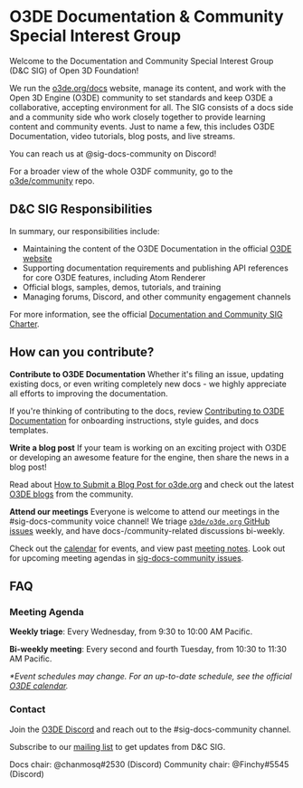 # O3DE Documentation & Community Special Interest Group

Welcome to the Documentation and Community Special Interest Group (D&C SIG) of Open 3D Foundation! 

We run the [o3de.org/docs](http://o3de.org/docs) website, manage its content, and work with the Open 3D Engine (O3DE) community to set standards and keep O3DE a collaborative, accepting environment for all. The SIG consists of a docs side and a community side who work closely together to provide learning content and community events. Just to name a few, this includes O3DE Documentation, video tutorials, blog posts, and live streams.

You can reach us at @sig-docs-community on Discord!

For a broader view of the whole O3DF community, go to the [o3de/community](https://github.com/o3de/community/) repo.

## D&C SIG Responsibilities
In summary, our responsibilities include:
- Maintaining the content of the O3DE Documentation in the official [O3DE website](https://www.o3de.org/)
- Supporting documentation requirements and publishing API references for core O3DE features, including Atom Renderer
- Official blogs, samples, demos, tutorials, and training
- Managing forums, Discord, and other community engagement channels

For more information, see the official [Documentation and Community SIG Charter](https://github.com/o3de/sig-docs-community/blob/main/governance/charter.md).

## How can you contribute? 

**Contribute to O3DE Documentation**
Whether it's filing an issue, updating existing docs, or even writing completely new docs - we highly appreciate all efforts to improving the documentation. 

If you're thinking of contributing to the docs, review [Contributing to O3DE Documentation](https://www.o3de.org/docs/contributing/to-docs/)  for onboarding instructions, style guides, and docs templates. 


**Write a blog post** 
If your team is working on an exciting project with O3DE or developing an awesome feature for the engine, then share the news in a blog post! 

Read about [How to Submit a Blog Post for o3de.org](https://www.o3de.org/docs/contributing/to-docs/blog-posts/) and check out the latest [O3DE blogs](https://www.o3de.org/community/) from the community. 

**Attend our meetings** 
Everyone is welcome to attend our meetings in the #sig-docs-community voice channel! We triage [`o3de/o3de.org` GitHub issues](https://github.com/o3de/o3de.org/issues) weekly, and have docs-/community-related discussions bi-weekly. 

Check out the [calendar](https://lists.o3de.org/calendar#) for events, and view past [meeting notes](meetings/README.md). Look out for upcoming meeting agendas in [sig-docs-community issues](https://github.com/o3de/sig-docs-community/issues).

## FAQ

### Meeting Agenda

**Weekly triage**: Every Wednesday, from 9:30 to 10:00 AM Pacific.

**Bi-weekly meeting**: Every second and fourth Tuesday, from 10:30 to 11:30 AM Pacific.

_\*Event schedules may change. For an up-to-date schedule, see the official [O3DE calendar](https://lists.o3de.org/calendar#)._

### Contact

Join the [O3DE Discord](https://discord.com/invite/o3de) and reach out to the #sig-docs-community channel.

Subscribe to our [mailing list](https://lists.o3de.org/g/sig-docs-community) to get updates from D&C SIG. 

Docs chair: @chanmosq#2530 (Discord)
Community chair: @Finchy#5545 (Discord)
